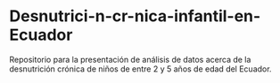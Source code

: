 # Desnutrici-n-cr-nica-infantil-en-Ecuador
Repositorio para la presentación de análisis de datos acerca de la desnutrición crónica de niños de entre 2 y 5 años de edad del Ecuador.

